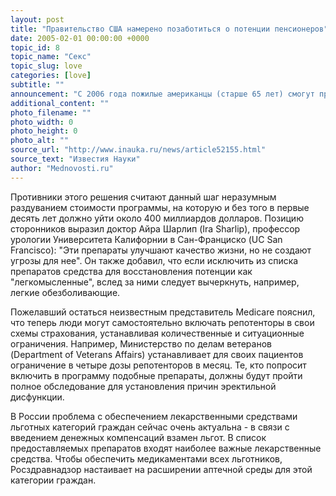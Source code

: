 ```yaml
---
layout: post
title: "Правительство США намерено позаботиться о потенции пенсионеров"
date: 2005-02-01 00:00:00 +0000
topic_id: 8
topic_name: "Секс"
topic_slug: love
categories: [love]
subtitle: ""
announcement: "C 2006 года пожилые американцы (старше 65 лет) смогут приобретать медикаменты для восстановления потенции в рамках федеральной программы льготного медицинского страхования Medicare, пишет Los Angeles Times. Данные препараты не являются жизненно необходимыми и относятся к группе \"улучщающих качество жизни\", поэтому их включение в Medicare стало предметом ожесточенных дискуссий."
additional_content: ""
photo_filename: ""
photo_width: 0
photo_height: 0
photo_alt: ""
source_url: "http://www.inauka.ru/news/article52155.html"
source_text: "Известия Науки"
author: "Mednovosti.ru"
---
```

Противники этого решения считают данный шаг неразумным раздуванием стоимости программы, на которую и без того в первые десять лет должно уйти около 400 миллиардов долларов. Позицию сторонников выразил доктор Айра Шарлип (Ira Sharlip), профессор урологии Университета Калифорнии в Сан-Франциско (UC San Francisco): "Эти препараты улучшают качество жизни, но не создают угрозы для нее". Он также добавил, что если исключить из списка препаратов средства для восстановления потенции как "легкомысленные", вслед за ними следует вычеркнуть, например, легкие обезболивающие.

Пожелавший остаться неизвестным представитель Medicare пояснил, что теперь люди могут самостоятельно включать репотенторы в свои схемы страхования, устанавливая количественные и ситуационные ограничения. Например, Министерство по делам ветеранов (Department of Veterans Affairs) устанавливает для своих пациентов ограничение в четыре дозы репотенторов в месяц. Те, кто попросит включить в программу подобные препараты, должны будут пройти полное обследование для установления причин эректильной дисфункции.

В России проблема с обеспечением лекарственными средствами льготных категорий граждан сейчас очень актуальна - в связи с введением денежных компенсаций взамен льгот. В список предоставляемых препаратов входят наиболее важные лекарственные средства. Чтобы обеспечить медикаментами всех льготников, Росздравнадзор настаивает на расширении аптечной среды для этой категории граждан.
